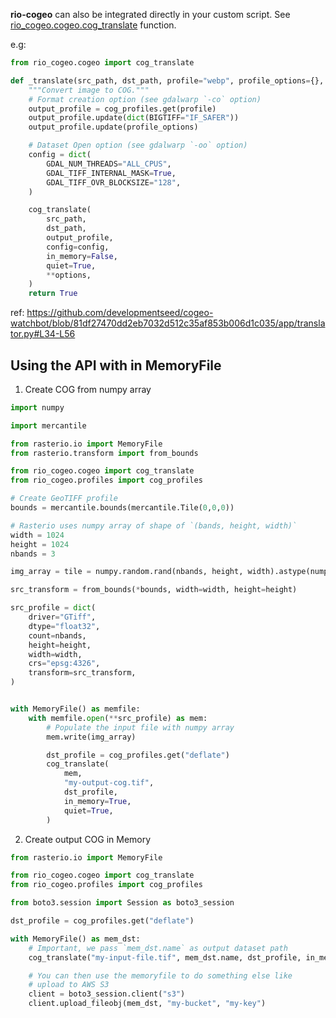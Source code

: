 

**rio-cogeo** can also be integrated directly in your custom script. See [rio_cogeo.cogeo.cog_translate](https://github.com/cogeotiff/rio-cogeo/blob/master/rio_cogeo/cogeo.py#L53-L108) function.

e.g:

```python
from rio_cogeo.cogeo import cog_translate

def _translate(src_path, dst_path, profile="webp", profile_options={}, **options):
    """Convert image to COG."""
    # Format creation option (see gdalwarp `-co` option)
    output_profile = cog_profiles.get(profile)
    output_profile.update(dict(BIGTIFF="IF_SAFER"))
    output_profile.update(profile_options)

    # Dataset Open option (see gdalwarp `-oo` option)
    config = dict(
        GDAL_NUM_THREADS="ALL_CPUS",
        GDAL_TIFF_INTERNAL_MASK=True,
        GDAL_TIFF_OVR_BLOCKSIZE="128",
    )

    cog_translate(
        src_path,
        dst_path,
        output_profile,
        config=config,
        in_memory=False,
        quiet=True,
        **options,
    )
    return True
```
ref: https://github.com/developmentseed/cogeo-watchbot/blob/81df27470dd2eb7032d512c35af853b006d1c035/app/translator.py#L34-L56


## Using the API with in MemoryFile

1. Create COG from numpy array
```python
import numpy

import mercantile

from rasterio.io import MemoryFile
from rasterio.transform import from_bounds

from rio_cogeo.cogeo import cog_translate
from rio_cogeo.profiles import cog_profiles

# Create GeoTIFF profile
bounds = mercantile.bounds(mercantile.Tile(0,0,0))

# Rasterio uses numpy array of shape of `(bands, height, width)`
width = 1024
height = 1024
nbands = 3

img_array = tile = numpy.random.rand(nbands, height, width).astype(numpy.float32)

src_transform = from_bounds(*bounds, width=width, height=height)

src_profile = dict(
    driver="GTiff",
    dtype="float32",
    count=nbands,
    height=height,
    width=width,
    crs="epsg:4326",
    transform=src_transform,
)


with MemoryFile() as memfile:
    with memfile.open(**src_profile) as mem:
        # Populate the input file with numpy array
        mem.write(img_array)

        dst_profile = cog_profiles.get("deflate")
        cog_translate(
            mem,
            "my-output-cog.tif",
            dst_profile,
            in_memory=True,
            quiet=True,
        )
```
2. Create output COG in Memory

```python
from rasterio.io import MemoryFile

from rio_cogeo.cogeo import cog_translate
from rio_cogeo.profiles import cog_profiles

from boto3.session import Session as boto3_session

dst_profile = cog_profiles.get("deflate")

with MemoryFile() as mem_dst:
    # Important, we pass `mem_dst.name` as output dataset path
    cog_translate("my-input-file.tif", mem_dst.name, dst_profile, in_memory=True)

    # You can then use the memoryfile to do something else like
    # upload to AWS S3
    client = boto3_session.client("s3")
    client.upload_fileobj(mem_dst, "my-bucket", "my-key")
```
